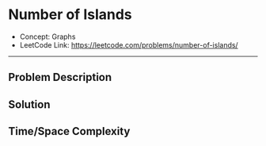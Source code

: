 # Number of Islands

- Concept: Graphs
- LeetCode Link: https://leetcode.com/problems/number-of-islands/

---

## Problem Description

## Solution

## Time/Space Complexity

